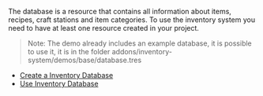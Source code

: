 The database is a resource that contains all information about items, recipes, craft stations and item categories.
To use the inventory system you need to have at least one resource created in your project.
> Note: The demo already includes an example database, it is possible to use it, it is in the folder addons/inventory-system/demos/base/database.tres

* [Create a Inventory Database](https://github.com/expressobits/inventory-system/wiki/Creating-Inventory-Database)
* [Use Inventory Database](https://github.com/expressobits/inventory-system/wiki/Using-Inventory-Database)